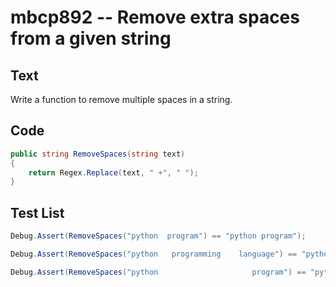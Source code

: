 # mbcp892 -- Remove extra spaces from a given string

## Text

Write a function to remove multiple spaces in a string.

## Code

```csharp
public string RemoveSpaces(string text)  
{  
    return Regex.Replace(text, " +", " ");  
}
```

## Test List

```csharp
Debug.Assert(RemoveSpaces("python  program") == "python program");
```

```csharp
Debug.Assert(RemoveSpaces("python   programming    language") == "python programming language");
```

```csharp
Debug.Assert(RemoveSpaces("python                     program") == "python program");
```
